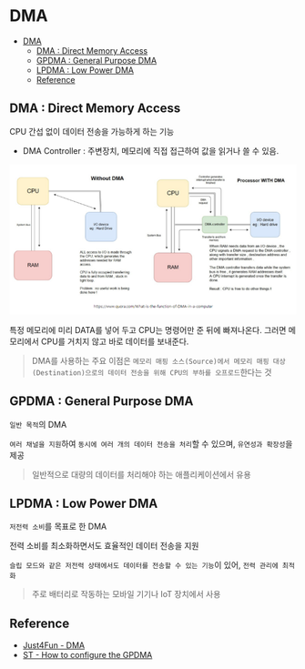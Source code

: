 # DMA

- [DMA](#dma)
  - [DMA : Direct Memory Access](#dma--direct-memory-access)
  - [GPDMA : General Purpose DMA](#gpdma--general-purpose-dma)
  - [LPDMA : Low Power DMA](#lpdma--low-power-dma)
  - [Reference](#reference)

## DMA : Direct Memory Access

CPU 간섭 없이 데이터 전송을 가능하게 하는 기능

- DMA Controller : 주변장치, 메모리에 직접 접근하여 값을 읽거나 쓸 수 있음.

![DMA](images/DMA.png)

특정 메모리에 미리 DATA를 넣어 두고 CPU는 명령어만 준 뒤에 빠져나온다. 그러면 메모리에서 CPU를 거치지 않고 바로 데이터를 보내준다.

> DMA를 사용하는 주요 이점은 `메모리 매핑 소스(Source)에서 메모리 매핑 대상(Destination)으로의 데이터 전송을 위해 CPU의 부하를 오프로드`한다는 것

## GPDMA : General Purpose DMA

`일반 목적`의 DMA

`여러 채널을 지원`하여 `동시에 여러 개의 데이터 전송을 처리`할 수 있으며, `유연성과 확장성`을 제공

> 일반적으로 대량의 데이터를 처리해야 하는 애플리케이션에서 유용

## LPDMA : Low Power DMA

`저전력 소비`를 목표로 한 DMA

전력 소비를 최소화하면서도 효율적인 데이터 전송을 지원

`슬립 모드와 같은 저전력 상태에서도 데이터를 전송할 수 있는 기능`이 있어, `전력 관리에 최적화`

> 주로 배터리로 작동하는 모바일 기기나 IoT 장치에서 사용

## Reference
- [Just4Fun - DMA](https://embed-avr.tistory.com/130)
- [ST - How to configure the GPDMA](https://community.st.com/t5/stm32-mcus/how-to-configure-the-gpdma/ta-p/49412)
